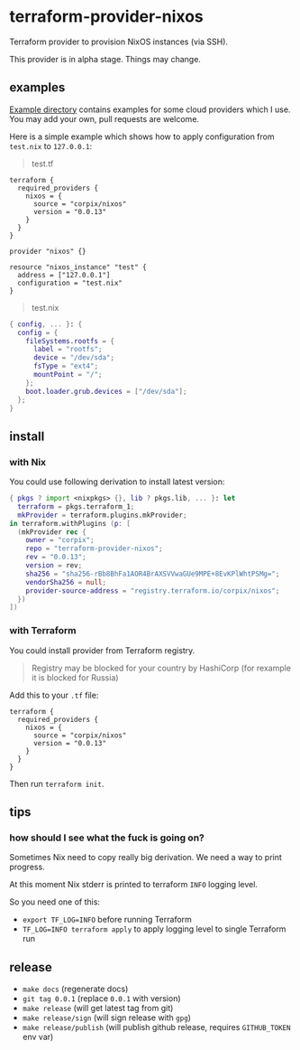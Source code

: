 # terraform-provider-nixos

Terraform provider to provision NixOS instances (via SSH).

This provider is in alpha stage. Things may change.

## examples

[Example directory](./example) contains examples for some cloud providers which I use. You may add your own, pull requests are welcome.

Here is a simple example which shows how to apply configuration from `test.nix` to `127.0.0.1`:

> test.tf

```hcl
terraform {
  required_providers {
    nixos = {
      source = "corpix/nixos"
      version = "0.0.13"
    }
  }
}

provider "nixos" {}

resource "nixos_instance" "test" {
  address = ["127.0.0.1"]
  configuration = "test.nix"
}
```

> test.nix

```nix
{ config, ... }: {
  config = {
    fileSystems.rootfs = {
      label = "rootfs";
      device = "/dev/sda";
      fsType = "ext4";
      mountPoint = "/";
    };
    boot.loader.grub.devices = ["/dev/sda"];
  };
}
```

## install

### with Nix

You could use following derivation to install latest version:

```nix
{ pkgs ? import <nixpkgs> {}, lib ? pkgs.lib, ... }: let
  terraform = pkgs.terraform_1;
  mkProvider = terraform.plugins.mkProvider;
in terraform.withPlugins (p: [
  (mkProvider rec {
    owner = "corpix";
    repo = "terraform-provider-nixos";
    rev = "0.0.13";
    version = rev;
    sha256 = "sha256-rBb8BhFa1AOR4BrAXSVVwaGUe9MPE+8EvKPlWhtPSMg=";
    vendorSha256 = null;
    provider-source-address = "registry.terraform.io/corpix/nixos";
  })
])
```

### with Terraform

You could install provider from Terraform registry.

> Registry may be blocked for your country by HashiCorp (for rexample it is blocked for Russia)

Add this to your `.tf` file:

```hcl
terraform {
  required_providers {
    nixos = {
      source = "corpix/nixos"
      version = "0.0.13"
    }
  }
}
```

Then run `terraform init`.

## tips

### how should I see what the fuck is going on?

Sometimes Nix need to copy really big derivation.
We need a way to print progress.

At this moment Nix stderr is printed to terraform `INFO` logging level.

So you need one of this:

- `export TF_LOG=INFO` before running Terraform
- `TF_LOG=INFO terraform apply` to apply logging level to single Terraform run

## release

- `make docs` (regenerate docs)
- `git tag 0.0.1` (replace `0.0.1` with version)
- `make release` (will get latest tag from git)
- `make release/sign` (will sign release with `gpg`)
- `make release/publish` (will publish github release, requires `GITHUB_TOKEN` env var)
